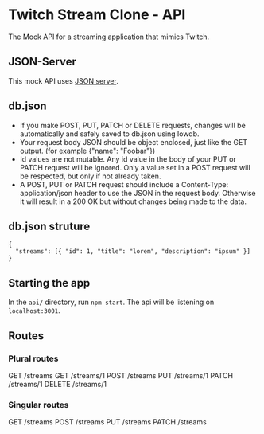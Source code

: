 # Twitch Stream Clone - API

The Mock API for a streaming application that mimics Twitch.

## JSON-Server

This mock API uses [JSON server](https://www.npmjs.com/package/json-server).

## db.json

- If you make POST, PUT, PATCH or DELETE requests, changes will be automatically and safely saved to db.json using lowdb.
- Your request body JSON should be object enclosed, just like the GET output. (for example {"name": "Foobar"})
- Id values are not mutable. Any id value in the body of your PUT or PATCH request will be ignored. Only a value set in a POST request will be respected, but only if not already taken.
- A POST, PUT or PATCH request should include a Content-Type: application/json header to use the JSON in the request body. Otherwise it will result in a 200 OK but without changes being made to the data.

## db.json struture

```
{
  "streams": [{ "id": 1, "title": "lorem", "description": "ipsum" }]
}
```

## Starting the app

In the `api/` directory, run `npm start`. The api will be listening on `localhost:3001`.

## Routes

### Plural routes

GET /streams
GET /streams/1
POST /streams
PUT /streams/1
PATCH /streams/1
DELETE /streams/1

### Singular routes

GET /streams
POST /streams
PUT /streams
PATCH /streams
